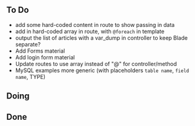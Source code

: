 ## To Do
- add some hard-coded content in route to show passing in data
- add in hard-coded array in route, with `@foreach` in template
- output the list of articles with a var_dump in controller to keep Blade separate?
- Add Forms material
- Add login form material
- Update routes to use array instead of "@" for controller/method
- MySQL examples more generic (with placeholders `table name`, `field name`, TYPE)

## Doing


## Done
